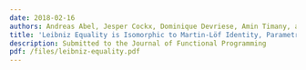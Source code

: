 ```yaml
---
date: 2018-02-16
authors: Andreas Abel, Jesper Cockx, Dominique Devriese, Amin Timany, and Philip Wadler
title: 'Leibniz Equality is Isomorphic to Martin-Löf Identity, Parametrically'
description: Submitted to the Journal of Functional Programming
pdf: /files/leibniz-equality.pdf
---
```

